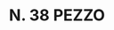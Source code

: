 ---
title: "N. 38 PEZZO"
plant-name: "N. 38"
plant-number: "038"
plant-xml: "/assets/xml/plant038.xml"
plant-img1: "/assets/img/plant038_verso.jpg"
plant-img2: "/assets/img/plant038.jpg"
plant-title: "N. 38 PEZZO"
plant-taxon-link: "http://www.worldfloraonline.org/taxon/wfo-0000482527"
plant-taxon-link: "[Picea excelsa Lk.]"
layout: single-xml
---
